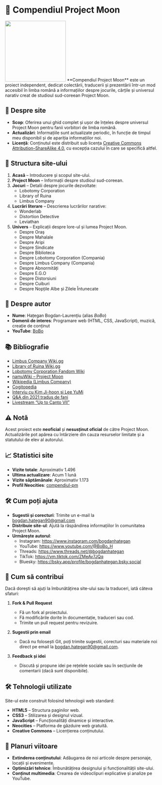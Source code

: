 # 🌙 Compendiul Project Moon
<img src="Imagini/logos/Logopit_1735567043647.webp" width="200"/>
**Compendiul Project Moon** este un proiect independent, dedicat colectării, traducerii și prezentării într-un mod accesibil în limba română a informațiilor despre jocurile, cărțile și universul narativ creat de studioul sud-coreean Project Moon.


## 📌 Despre site

- **Scop**: Oferirea unui ghid complet și ușor de înțeles despre universul Project Moon pentru fanii vorbitori de limba română.
- **Actualizări**: Informațiile sunt actualizate periodic, în funcție de timpul meu disponibil și de apariția informațiilor noi.
- **Licență**: Conținutul este distribuit sub licența [Creative Commons Attribution–ShareAlike 4.0](https://creativecommons.org/licenses/by-sa/4.0/), cu excepția cazului în care se specifică altfel.


## 🧭 Structura site-ului

1. **Acasă** – Introducere și scopul site-ului.
2. **Project Moon** – Informații despre studioul sud-coreean.
3. **Jocuri** – Detalii despre jocurile dezvoltate:
   - Lobotomy Corporation
   - Library of Ruina
   - Limbus Company
4. **Lucrări literare** – Descrierea lucrărilor narative:
   - Wonderlab
   - Distortion Detective
   - Leviathan
5. **Univers** – Explicații despre lore-ul și lumea Project Moon.
   - Despre Oraș
   - Despre Mahalale
   - Despre Aripi
   - Despre Sindicate
   - Despre Biblioteca
   - Despre Lobotomy Corporation (Compania)
   - Despre Limbus Company (Compania)
   - Despre Abnormități
   - Despre E.G.O
   - Despre Distorsiuni
   - Despre Cuiburi
   - Despre Nopțile Albe și Zilele Întunecate

## 👤 Despre autor

- **Nume**: Hațegan Bogdan-Laurențiu (alias *BoBo*)
- **Domenii de interes**: Programare web (HTML, CSS, JavaScript), muzică, creație de conținut
- **YouTube**: [BoBo](https://www.youtube.com/@BoBo_H)

## 📚 Bibliografie

- [Limbus Company Wiki.gg](https://limbuscompany.wiki.gg)
- [Library of Ruina Wiki.gg](https://libraryofruina.wiki.gg)
- [Lobotomy Corporation Fandom Wiki](https://lobotomycorp.fandom.com)
- [namuWiki – Project Moon](https://en.namu.wiki)
- [Wikipedia (Limbus Company)](https://en.m.wikipedia.org/wiki/Limbus_Company)
- [Cogitopedia](https://projectmoon.miraheze.org)
- [Interviu cu Kim Ji-hoon și Lee YuMi](https://news.denfaminicogamer.jp)
- [Q&A din 2021 tradus de fani](https://steamcommunity.com)
- [Livestream “Up to Canto VII”](https://www.youtube.com)


## ⚠️ Notă

Acest proiect este **neoficial** și **nesusținut oficial** de către Project Moon. Actualizările pot apărea cu întârziere din cauza resurselor limitate și a statutului de elev al autorului.

## 📈 Statistici site

- **Vizite totale**: Aproximativ 1.496
- **Ultima actualizare**: Acum 1 lună
- **Vizite săptămânale**: Aproximativ 1.173
- **Profil Neocities**: [compendiul-pm](https://neocities.org/site/compendiul-pm/stats)


## 🛠️ Cum poți ajuta

- **Sugestii și corecturi**: Trimite un e-mail la bogdan.hategan90@gmail.com
- **Distribuie site-ul**: Ajută la răspândirea informațiilor în comunitatea Project Moon.
- **Urmărește autorul**:
  - Instagram: https://www.instagram.com/bogdanhategan
  - YouTube: https://www.youtube.com/@BoBo_H
  - Threads: https://www.threads.net/@bogdanhategan
  - TikTok: https://vm.tiktok.com/ZMeAv7JQq
  - Bluesky: https://bsky.app/profile/bogdanhategan.bsky.social

## 🤝 Cum să contribui

Dacă dorești să ajuți la îmbunătățirea site-ului sau la traduceri, iată câteva sfaturi:

1. **Fork & Pull Request**  
   - Fă un fork al proiectului.  
   - Fă modificările dorite în documentație, traduceri sau cod.  
   - Trimite un pull request pentru revizuire.

2. **Sugestii prin email**  
   - Dacă nu folosești Git, poți trimite sugestii, corecturi sau materiale noi direct pe email la bogdan.hategan90@gmail.com.

3. **Feedback și idei**  
   - Discută și propune idei pe rețelele sociale sau în secțiunile de comentarii (dacă sunt disponibile).


## 🛠️ Tehnologii utilizate

Site-ul este construit folosind tehnologii web standard:

- **HTML5** – Structura paginilor web.
- **CSS3** – Stilizarea și designul vizual.
- **JavaScript** – Funcționalități dinamice și interactive.
- **Neocities** – Platforma de găzduire web gratuită.
- **Creative Commons** – Licențierea conținutului.


## 🔮 Planuri viitoare

- **Extinderea conținutului**: Adăugarea de noi articole despre personaje, locații și evenimente.
- **Optimizări tehnice**: Îmbunătățirea designului și funcționalității site-ului.
- **Conținut multimedia**: Crearea de videoclipuri explicative și analize pe YouTube.
